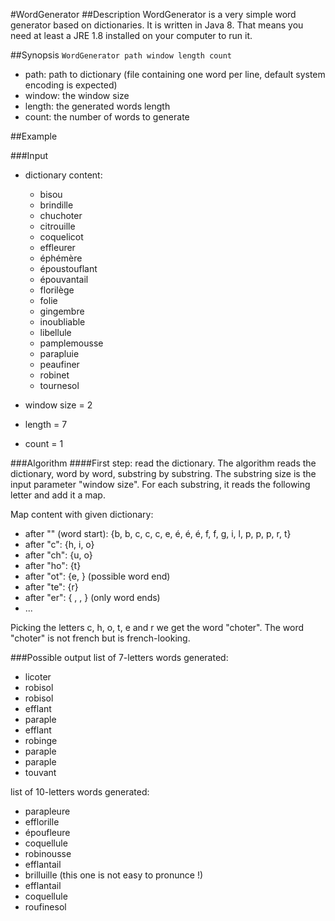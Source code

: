 #WordGenerator
##Description
WordGenerator is a very simple word generator based on dictionaries.
It is written in Java 8. That means you need at least a JRE 1.8 installed on your computer to run it.

##Synopsis
`WordGenerator path window length count`
  - path: path to dictionary (file containing one word per line, default system encoding is expected)
  - window: the window size
  - length: the generated words length
  - count: the number of words to generate

##Example

###Input

* dictionary content:

	- bisou
	- brindille
	- chuchoter
	- citrouille
	- coquelicot
	- effleurer
	- éphémère
	- époustouflant
	- épouvantail
	- florilège
	- folie
	- gingembre
	- inoubliable
	- libellule
	- pamplemousse
	- parapluie
	- peaufiner
	- robinet
	- tournesol

* window size = 2
* length = 7
* count = 1

###Algorithm
####First step: read the dictionary.
The algorithm reads the dictionary, word by word, substring by substring.
The substring size is the input parameter "window size".
For each substring, it reads the following letter and add it a map.

Map content with given dictionary:
* after "" (word start):  {b, b, c, c, c, e, é, é, é, f, f, g, i, l, p, p, p, r, t}
* after "c":              {h, i, o}
* after "ch":             {u, o}
* after "ho":             {t}
* after "ot":             {e, } (possible word end)
* after "te":             {r}
* after "er":             { , , } (only word ends)
* ...

Picking the letters c, h, o, t, e and r we get the word "choter".
The word "choter" is not french but is french-looking.

###Possible output
list of 7-letters words generated:
* licoter
* robisol
* robisol
* efflant
* paraple
* efflant
* robinge
* paraple
* paraple
* touvant

list of 10-letters words generated:
* parapleure
* efflorille
* époufleure 
* coquellule
* robinousse
* efflantail
* brilluille (this one is not easy to pronunce !)
* efflantail
* coquellule
* roufinesol
